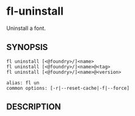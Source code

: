 # fl-uninstall

Uninstall a font.

## SYNOPSIS

```
fl uninstall [<@foundry>/]<name>
fl uninstall [<@foundry>/]<name>@<tag>
fl uninstall [<@foundry>/]<name>@<version>

alias: fl un
common options: [-r|--reset-cache|-f|--force]
```

## DESCRIPTION

<TODO>
